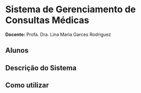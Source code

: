 # Sistema de Gerenciamento de Consultas Médicas

**Docente:** Profa. Dra. Lina Maria Garces Rodriguez

## Alunos 

## Descrição do Sistema

## Como utilizar




